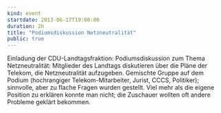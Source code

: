 ```yaml
---
kind: event
startdate: 2013-06-17T19:00:00
duration: 2h
title: "Podiumsdiskussion Netzneutralität"
public: true
---
```

Einladung der CDU-Landtagsfraktion: Podiumsdiskussion zum Thema
Netzneutralität: Mitglieder des Landtags diskutieren über die Pläne der
Telekom, die Netzneutralität aufzugeben. Gemischte Gruppe auf dem Podium
(hochrangiger Telekom-Mitarbeiter, Jurist, CCCS, Politiker); sinnvolle,
aber zu flache Fragen wurden gestellt. Viel mehr als die eigene Position
zu erklären konnte man nicht; die Zuschauer wollten oft andere Probleme
geklärt bekommen.
